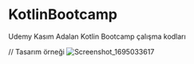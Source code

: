 # KotlinBootcamp
Udemy Kasım Adalan Kotlin Bootcamp çalışma kodları

// Tasarım örneği 
![Screenshot_1695033617](https://github.com/smtersoyoglu/KotlinBootcamp/assets/77547002/c6439b33-9475-421c-bdbd-ee50c2ecb7f1)
